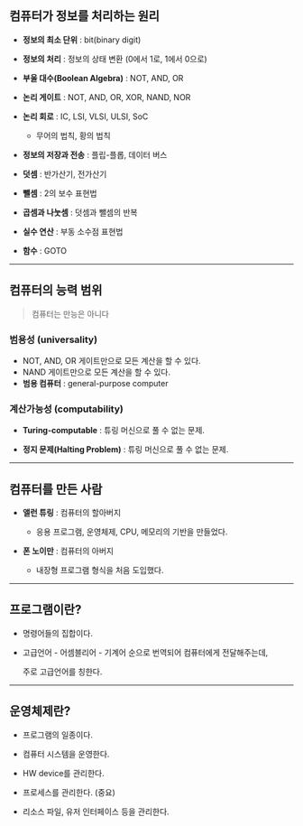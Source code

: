 ## 컴퓨터가 정보를 처리하는 원리

- **정보의 최소 단위** : bit(binary digit)

- **정보의 처리** : 정보의 상태 변환 (0에서 1로, 1에서 0으로)

- **부울 대수(Boolean Algebra)** : NOT, AND, OR

- **논리 게이트** : NOT, AND, OR, XOR, NAND, NOR

- **논리 회로** :  IC, LSI, VLSI, ULSI, SoC
  
  - 무어의 법칙, 황의 법칙

- **정보의 저장과 전송** : 플립-플롭, 데이터 버스

- **덧셈** : 반가산기, 전가산기

- **뺄셈** : 2의 보수 표현법

- **곱셈과 나눗셈** : 덧셈과 뺄셈의 반복

- **실수 연산** : 부동 소수점 표현법

- **함수** : GOTO

---

## 컴퓨터의 능력 범위

> 컴퓨터는 만능은 아니다

### 범용성 (universality)

- NOT, AND, OR 게이트만으로 모든 계산을 할 수 있다.
- NAND 게이트만으로 모든 계산을 할 수 있다.
- **범용 컴퓨터** : general-purpose computer

### 계산가능성 (computability)

- **Turing-computable** : 튜링 머신으로 풀 수 없는 문제.

- **정지 문제(Halting Problem)** : 튜링 머신으로 풀 수 없는 문제.

--- 

## 컴퓨터를 만든 사람

- **앨런 튜링** : 컴퓨터의 할아버지
  
  - 응용 프로그램, 운영체제, CPU, 메모리의 기반을 만들었다.

- **폰 노이만** : 컴퓨터의 아버지
  
  - 내장형 프로그램 형식을 처음 도입했다.

---

## 프로그램이란?

- 명령어들의 집합이다.

- 고급언어 - 어셈블리어 - 기계어 순으로 번역되어 컴퓨터에게 전달해주는데, 
  
  주로 고급언어를 칭한다.

---

## 운영체제란?

- 프로그램의 일종이다.

- 컴퓨터 시스템을 운영한다.

- HW device를 관리한다.

- 프로세스를 관리한다. (중요)

- 리소스 파일, 유저 인터페이스 등을 관리한다.
